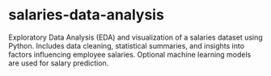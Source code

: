 # salaries-data-analysis
Exploratory Data Analysis (EDA) and visualization of a salaries dataset using Python. Includes data cleaning, statistical summaries, and insights into factors influencing employee salaries. Optional machine learning models are used for salary prediction.
